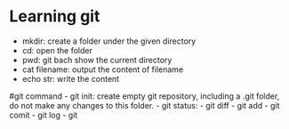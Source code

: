 # Learning git

- mkdir: create a folder under the given directory
- cd: open the folder
- pwd:  git bach show the current directory 
- cat filename: output the content of filename
- echo str: write the content 

#git command
	- git init: create empty git repository, including a .git folder, do not make any changes to this folder.
	- git status:
	- git diff
	- git add 
	- git comit
	- git log
	- git 